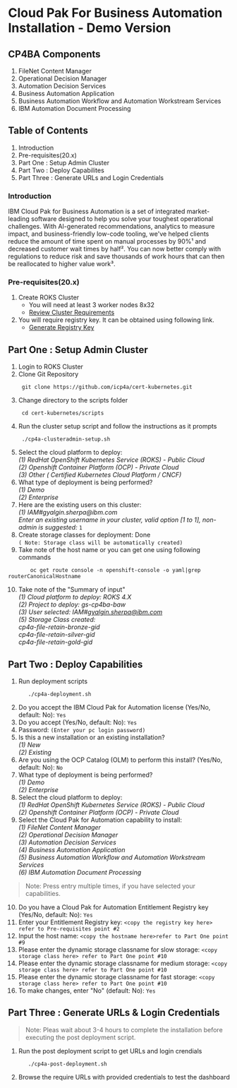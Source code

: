 # Cloud Pak For Business Automation Installation - Demo Version
## CP4BA Components
1) FileNet Content Manager 
2) Operational Decision Manager 
3) Automation Decision Services 
4) Business Automation Application 
5) Business Automation Workflow and Automation Workstream Services
6) IBM Automation Document Processing

## Table of Contents
1. Introduction
2. Pre-requisites(20.x)
3. Part One : Setup Admin Cluster
4. Part Two : Deploy Capabilites
5. Part Three : Generate URLs and Login Credentials

### Introduction
IBM Cloud Pak for Business Automation is a set of integrated market-leading software designed to help you solve your toughest operational challenges. With AI-generated recommendations, analytics to measure impact, and business-friendly low-code tooling, we've helped clients reduce the amount of time spent on manual processes by 90%¹ and decreased customer wait times by half². You can now better comply with regulations to reduce risk and save thousands of work hours that can then be reallocated to higher value work³.

### Pre-requisites(20.x)
1. Create ROKS Cluster </br>
   - You will need at least 3 worker nodes 8x32 </br>
   - [Review Cluster Requirements](https://www.ibm.com/docs/en/cloud-paks/cp-biz-automation/20.0.x?topic=deployment-identifying-infrastructure-requirements)
2. You will require registry key. It can be obtained using following link.</br>
   - [Generate Registry Key](https://myibm.ibm.com/products-services/containerlibrary)


## Part One : Setup Admin Cluster

 1. Login to ROKS Cluster
 2. Clone Git Repository
      ```console
       git clone https://github.com/icp4a/cert-kubernetes.git
      ```
 3. Change directory to the scripts folder
      ```console
       cd cert-kubernetes/scripts
      ```
4. Run the cluster setup script and follow the instructions as it prompts 
      ```console
       ./cp4a-clusteradmin-setup.sh
      ```
5. Select the cloud platform to deploy: </br>
       _(1) RedHat OpenShift Kubernetes Service (ROKS) - Public Cloud </br>
       (2) Openshift Container Platform (OCP) - Private Cloud </br>
       (3) Other ( Certified Kubernetes Cloud Platform / CNCF)_ </br>
6. What type of deployment is being performed? </br>
       _(1) Demo </br>
       (2) Enterprise_ </br>
7. Here are the existing users on this cluster: </br>
       _(1) IAM#gyalgin.sherpa@ibm.com_ </br>
       _Enter an existing username in your cluster, valid option [1 to 1], non-admin is suggested:_ `1`
8. Create storage classes for deployment: Done </br>
   `( Note: Storage class will be automatically created)`
9. Take note of the host name or you can get one using following commands
 ```console
        oc get route console -n openshift-console -o yaml|grep routerCanonicalHostname
 ```
10. Take note of the "Summary of input" </br>
         _(1) Cloud platform to deploy: ROKS 4.X </br>
         (2) Project to deploy: gs-cp4ba-baw </br>
         (3) User selected: IAM#gyalgin.sherpa@ibm.com </br>
         (5) Storage Class created: </br>
            cp4a-file-retain-bronze-gid </br>
            cp4a-file-retain-silver-gid </br>
            cp4a-file-retain-gold-gid_ </br>
   
## Part Two : Deploy Capabilities
1. Run deployment scripts
   ```console
      ./cp4a-deployment.sh
   ```
2. Do you accept the IBM Cloud Pak for Automation license (Yes/No, default: No): `Yes` </br>
3. Do you accept (Yes/No, default: No): `Yes` </br>
4. Password: `(Enter your pc login password)`</br>
5. Is this a new installation or an existing installation?</br>
      _(1) New </br>
      (2) Existing_ </br>
 6. Are you using the OCP Catalog (OLM) to perform this install? (Yes/No, default: No): `No`</br>
 7. What type of deployment is being performed?</br>
      _(1) Demo</br>
      (2) Enterprise_ </br>
 8. Select the cloud platform to deploy:</br>
      _(1) RedHat OpenShift Kubernetes Service (ROKS) - Public Cloud</br>
      (2) Openshift Container Platform (OCP) - Private Cloud_</br>
 9. Select the Cloud Pak for Automation capability to install:</br>
       _(1) FileNet Content Manager</br>
       (2) Operational Decision Manager</br>
       (3) Automation Decision Services</br>
       (4) Business Automation Application</br>
       (5) Business Automation Workflow and Automation Workstream Services</br>
       (6) IBM Automation Document Processing_ </br>
      
> Note: Press entry multiple times, if you have selected your capabilities.</br>

10. Do you have a Cloud Pak for Automation Entitlement Registry key (Yes/No, default: No): `Yes`</br>
11. Enter your Entitlement Registry key: `<copy the registry key here> refer to Pre-requisites point #2`</br>
12. Input the host name: `<copy the hostname here>refer to Part One point #9`</br>
13. Please enter the dynamic storage classname for slow storage: `<copy storage class here> refer to Part One point #10` </br>
14. Please enter the dynamic storage classname for medium storage: `<copy storage class here> refer to Part One point #10` </br>
15. Please enter the dynamic storage classname for fast storage: `<copy storage class here> refer to Part One point #10` </br>
16. To make changes, enter "No" (default: No): `Yes`</br>

## Part Three : Generate URLs & Login Credentials 
> Note: Pleas wait about 3-4 hours to complete the installation before executing the post deployment script.</br>
1. Run the post deployment script to get URLs and login crendials
   ```console
      ./cp4a-post-deployment.sh
   ```
2. Browse the require URLs with provided credentials to test the dashboard
